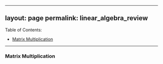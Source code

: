
---
layout: page
permalink: linear_algebra_review
---

Table of Contents:

- [Matrix Multiplication](#matrixmultiplication)


---
<a name='matrixmultiplication'></a>
### Matrix Multiplication

